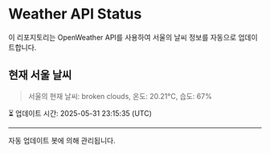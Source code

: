 
# Weather API Status

이 리포지토리는 OpenWeather API를 사용하여 서울의 날씨 정보를 자동으로 업데이트합니다.

## 현재 서울 날씨
> 서울의 현재 날씨: broken clouds, 온도: 20.21°C, 습도: 67%

⏳ 업데이트 시간: 2025-05-31 23:15:35 (UTC)

---
자동 업데이트 봇에 의해 관리됩니다.
